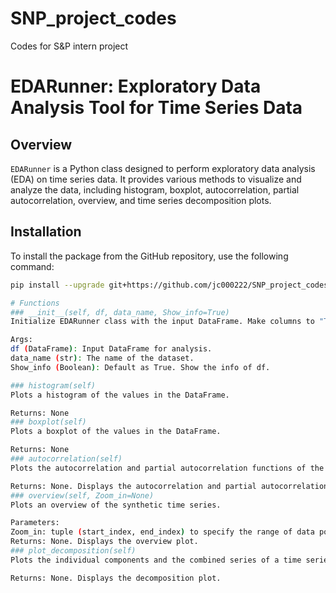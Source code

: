 # SNP_project_codes
Codes for S&amp;P intern project

# EDARunner: Exploratory Data Analysis Tool for Time Series Data

## Overview

`EDARunner` is a Python class designed to perform exploratory data analysis (EDA) on time series data. It provides various methods to visualize and analyze the data, including histogram, boxplot, autocorrelation, partial autocorrelation, overview, and time series decomposition plots.

## Installation

To install the package from the GitHub repository, use the following command:

```bash
pip install --upgrade git+https://github.com/jc000222/SNP_project_codes.git

# Functions
### __init__(self, df, data_name, Show_info=True)
Initialize EDARunner class with the input DataFrame. Make columns to "Timestamp", "Values".

Args:
df (DataFrame): Input DataFrame for analysis.
data_name (str): The name of the dataset.
Show_info (Boolean): Default as True. Show the info of df.

### histogram(self)
Plots a histogram of the values in the DataFrame.

Returns: None
### boxplot(self)
Plots a boxplot of the values in the DataFrame.

Returns: None
### autocorrelation(self)
Plots the autocorrelation and partial autocorrelation functions of the time series.

Returns: None. Displays the autocorrelation and partial autocorrelation plots.
### overview(self, Zoom_in=None)
Plots an overview of the synthetic time series.

Parameters:
Zoom_in: tuple (start_index, end_index) to specify the range of data points to zoom in on. If None, plots the entire series.
Returns: None. Displays the overview plot.
### plot_decomposition(self)
Plots the individual components and the combined series of a time series decomposition.

Returns: None. Displays the decomposition plot.
